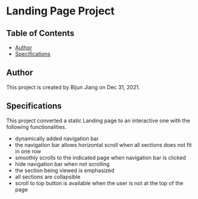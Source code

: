 # Landing Page Project

## Table of Contents

* [Author](#author)
* [Specifications](#specifications)

## Author

This project is created by Bijun Jiang on Dec 31, 2021.

## Specifications

This project converted a static Landing page to an interactive one with the following functionalities.
- dynamically added navigation bar
- the navigation bar allows horizontal scroll when all sections does not fit in one row
- smoothly scrolls to the indicated page when navigation bar is clicked
- hide navigation bar when not scrolling
- the section being viewed is emphasized
- all sections are collapsible
- scroll to top button is available when the user is not at the top of the page
